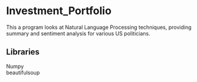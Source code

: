 # Investment_Portfolio
This a program looks at Natural Language Processing techniques, providing summary and sentiment analysis for various US politicians.  

## Libraries
Numpy <br>
beautifulsoup <br>
